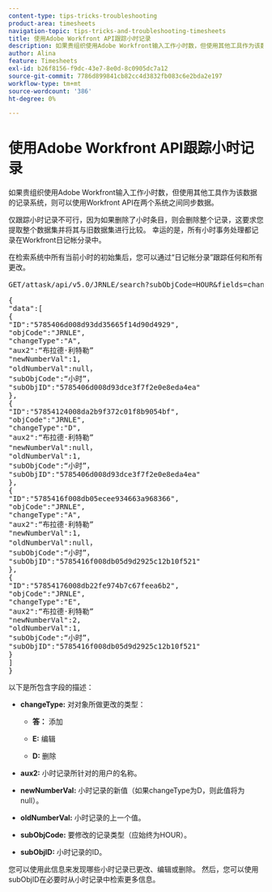```yaml
---
content-type: tips-tricks-troubleshooting
product-area: timesheets
navigation-topic: tips-tricks-and-troubleshooting-timesheets
title: 使用Adobe Workfront API跟踪小时记录
description: 如果贵组织使用Adobe Workfront输入工作小时数，但使用其他工具作为该数据的记录系统，则可以使用Workfront API在两个系统之间同步数据。
author: Alina
feature: Timesheets
exl-id: b26f8156-f9dc-43e7-8e0d-8c0905dc7a12
source-git-commit: 7786d899841cb82cc4d3832fb083c6e2bda2e197
workflow-type: tm+mt
source-wordcount: '386'
ht-degree: 0%

---
```


# 使用Adobe Workfront API跟踪小时记录

如果贵组织使用Adobe Workfront输入工作小时数，但使用其他工具作为该数据的记录系统，则可以使用Workfront API在两个系统之间同步数据。

仅跟踪小时记录不可行，因为如果删除了小时条目，则会删除整个记录，这要求您提取整个数据集并将其与旧数据集进行比较。 幸运的是，所有小时事务处理都记录在Workfront日记帐分录中。

在检索系统中所有当前小时的初始集后，您可以通过“日记帐分录”跟踪任何和所有更改。
<pre>GET/attask/api/v5.0/JRNLE/search?subObjCode=HOUR&amp;fields=changeType，aux2,newNumberVal，oldNumberVal，subObjCode，subObjID</pre><pre>{<br>"data":[<br>{<br>"ID":"5785406d008d93dd35665f14d90d4929",<br>"objCode":"JRNLE",<br>"changeType":"A",<br>"aux2":“布拉德·利特勒”<br>"newNumberVal":1,<br>"oldNumberVal":null，<br>"subObjCode":“小时”，<br>"subObjID":"5785406d008d93dce3f7f2e0e8eda4ea"<br>},<br>{<br>"ID":"57854124008da2b9f372c01f8b9054bf",<br>"objCode":"JRNLE",<br>"changeType":"D",<br>"aux2":“布拉德·利特勒”<br>"newNumberVal":null，<br>"oldNumberVal":1,<br>"subObjCode":“小时”，<br>"subObjID":"5785406d008d93dce3f7f2e0e8eda4ea"<br>},<br>{<br>"ID":"5785416f008db05ecee934663a968366",<br>"objCode":"JRNLE",<br>"changeType":"A",<br>"aux2":“布拉德·利特勒”<br>"newNumberVal":1,<br>"oldNumberVal":null，<br>"subObjCode":“小时”，<br>"subObjID":"5785416f008db05d9d2925c12b10f521"<br>},<br>{<br>"ID":"57854176008db22fe974b7c67feea6b2",<br>"objCode":"JRNLE",<br>"changeType":"E",<br>"aux2":“布拉德·利特勒”<br>"newNumberVal":2,<br>"oldNumberVal":1,<br>"subObjCode":“小时”，<br>"subObjID":"5785416f008db05d9d2925c12b10f521"<br>}<br>]<br>}</pre>以下是所包含字段的描述：

* **changeType:** 对对象所做更改的类型：

   * **答：** 添加

   * **E:** 编辑

   * **D:** 删除

* **aux2:** 小时记录所针对的用户的名称。

* **newNumberVal:** 小时记录的新值（如果changeType为D，则此值将为null）。

* **oldNumberVal:** 小时记录的上一个值。

* **subObjCode:** 要修改的记录类型（应始终为HOUR）。

* **subObjID:** 小时记录的ID。

您可以使用此信息来发现哪些小时记录已更改、编辑或删除。 然后，您可以使用subObjID在必要时从小时记录中检索更多信息。
